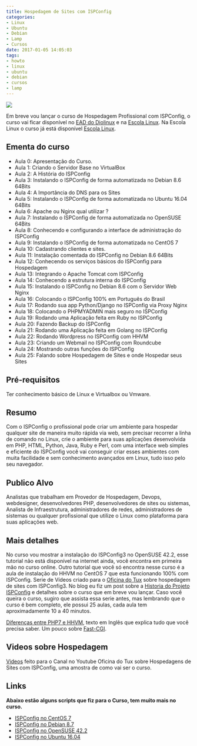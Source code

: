 ```yaml
---
title: Hospedagem de Sites com ISPConfig
categories:
- Linux
- Ubuntu
- Debian
- Lamp
- Cursos
date: 2017-01-05 14:05:03
tags:
- howto
- linux
- ubuntu
- debian
- cursos
- lamp
---
```


![](/images/hospedagem_com_ispconfig_banner.png)

Em breve vou lançar o curso de Hospedagem Profissional com ISPConfig, o curso vai ficar disponível no [EAD do Diolinux](https://ead.diolinux.com.br) e na [Escola Linux](https://goo.gl/wNKc8Z).
Na Escola Linux o curso já está disponível  [Escola Linux](https://goo.gl/wNKc8Z).

<!-- more -->

## Ementa do curso

  * Aula 0: Apresentação do Curso.
  * Aula 1: Criando o Servidor Base no VirtualBox
  * Aula 2: A História do ISPConfig
  * Aula 3: Instalando o ISPConfig de forma automatizada no Debian 8.6 64Bits
  * Aula 4: A Importância do DNS para os Sites
  * Aula 5: Instalando o ISPConfig de forma automatizada no Ubuntu 16.04 64Bits
  * Aula 6: Apache ou Nginx qual utilizar ?
  * Aula 7: Instalando o ISPConfig de forma automatizada no OpenSUSE 64Bits
  * Aula 8: Conhecendo e configurando a interface de administração do ISPConfig
  * Aula 9: Instalando o ISPConfig de forma automatizada no CentOS 7
  * Aula 10: Cadastrando clientes e sites.
  * Aula 11: Instalação comentada do ISPConfig no Debian 8.6 64Bits
  * Aula 12: Conhecendo os serviços básicos do ISPConfig para Hospedagem
  * Aula 13: Integrando o Apache Tomcat com ISPConfig
  * Aula 14: Conhecendo a estrutura interna do ISPConfig
  * Aula 15: Instalando o ISPConfig no Debian 8.6 com o Servidor Web Nginx
  * Aula 16: Colocando o ISPConfig 100% em Português do Brasil
  * Aula 17: Rodando sua app Python/Django no ISPConfig via Proxy Nginx
  * Aula 18: Colocando o PHPMYADMIN mais seguro no ISPConfig
  * Aula 19: Rodando uma Aplicação feita em Ruby no ISPConfig
  * Aula 20: Fazendo Backup do ISPConfig
  * Aula 21: Rodando uma Aplicação feita em Golang no ISPConfig
  * Aula 22: Rodando Wordpress no ISPConfig com HHVM
  * Aula 23: Criando um Webmail no ISPConfig com Roundcube
  * Aula 24: Mostrando outras funções do ISPConfig
  * Aula 25: Falando sobre Hospedagem de Sites e onde Hospedar seus Sites


## Pré-requisitos

Ter conhecimento básico de Linux e Virtualbox ou Vmware.

## Resumo

Com o ISPConfig o profissional pode criar um ambiente para hospedar qualquer site de maneira muito rápida via web, sem precisar recorrer a linha de comando no Linux, crie o ambiente para suas aplicações desenvolvida em PHP, HTML, Python, Java, Ruby e Perl, com uma interface web simples e eficiente do ISPConfig você vai conseguir criar esses ambientes com muita facilidade e sem conhecimento avançados em Linux, tudo isso pelo seu navegador.


## Publico Alvo

Analistas que trabalham em Provedor de Hospedagem, Devops, webdesigner, desenvolvedores PHP, desenvolvedores de sites ou sistemas, Analista de Infraestrutura, administradores de redes, administradores de sistemas ou qualquer profissional que utilize o Linux como plataforma para suas aplicações web.



## Mais detalhes

No curso vou mostrar a instalação do ISPConfig3 no OpenSUSE 42.2, esse tutorial não está disponível na internet ainda, você encontra em primeira mão no curso online.
Outro tutorial que você só encontra nesse curso é a aula de instalação do HHVM no CentOS 7 que esta funcionando 100% com ISPConfig.
Serie de Vídeos criado para o [Oficina do Tux](http://www.youtube.com/OficinadotuxBRlinux/) sobre hospedagem de sites com ISPConfig3.
No blog eu fiz um post sobre a [Historia do Projeto ISPConfig](/2017/01/a-historia-do-ispconfig/) e detalhes sobre o curso que em breve vou lançar.
Caso você queira o curso, sugiro que assista essa serie antes, mas lembrando que o curso é bem completo, ele possui 25 aulas, cada aula tem aproximadamente 10 a 40 minutos.

[Diferenças entre PHP7 e HHVM](https://www.quora.com/What-are-the-technical-differences-between-PHP7-and-HHVM), texto em Inglês que explica tudo que você precisa saber.
Um pouco sobre [Fast-CGI](https://en.wikipedia.org/wiki/FastCGI).


## Videos sobre Hospedagem
[Videos](https://www.youtube.com/playlist?list=PLYSrVFfLxqmKey4Jmg-tRnnl1YQn5u6vr) feito para o Canal no Youtube Oficina do Tux sobre Hospedagens de Sites com ISPConfig, uma amostra de como vai ser o curso.



## Links

**Abaixo estão alguns scripts que fiz para o Curso, tem muito mais no curso.**

  * [ISPConfig no CentOS 7](https://gist.github.com/jniltinho/82bbcfe54d34acc96403a7f4613ee628)
  * [ISPConfig no Debian 8.7](https://gist.github.com/jniltinho/ff9bef16fbf8dc8ced3b34313d58e1ab)
  * [ISPConfig no OpenSUSE 42.2](https://gist.github.com/jniltinho/7734f4879c4469b9a47f3d3eb4ff0bfb)
  * [ISPConfig no Ubuntu 16.04](https://gist.github.com/jniltinho/4b50de4a24a162add15f)


